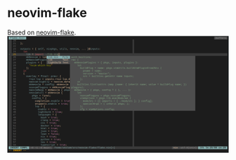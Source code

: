 # neovim-flake

Based on [neovim-flake](https://github.com/wiltaylor/neovim-flake).
![nvim screenshot](./screenshot.png)
